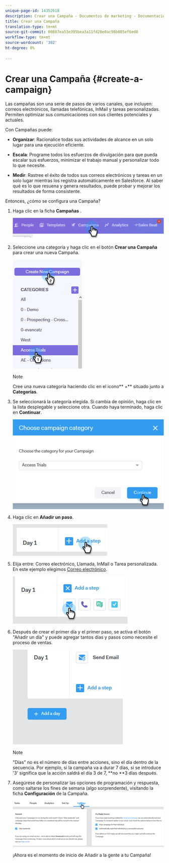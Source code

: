 ```yaml
---
unique-page-id: 14352618
description: Crear una Campaña - Documentos de marketing - Documentación del producto
title: Crear una Campaña
translation-type: tm+mt
source-git-commit: 00887ea53e395bea3a11fd28e0ac98b085ef6ed8
workflow-type: tm+mt
source-wordcount: '302'
ht-degree: 0%

---
```



# Crear una Campaña {#create-a-campaign}

Las campañas son una serie de pasos de varios canales, que incluyen: correos electrónicos, llamadas telefónicas, InMail y tareas personalizadas. Permiten optimizar sus comunicaciones con sus clientes potenciales y actuales.

Con Campañas puede:

* **Organizar**: Racionalice todas sus actividades de alcance en un solo lugar para una ejecución eficiente.

* **Escala**: Programe todos los esfuerzos de divulgación para que pueda escalar sus esfuerzos, minimizar el trabajo manual y personalizar todo lo que necesite.
* **Medir**: Rastree el éxito de todos sus correos electrónicos y tareas en un solo lugar mientras los registra automáticamente en Salesforce. Al saber qué es lo que resuena y genera resultados, puede probar y mejorar los resultados de forma consistente.

Entonces, ¿cómo se configura una Campaña?

1. Haga clic en la ficha **Campañas** .

   ![](assets/one-1.png)

1. Seleccione una categoría y haga clic en el botón **Crear una Campaña** para crear una nueva Campaña.

   ![](assets/two-1.png)

   >[!NOTE]
   >
   >Cree una nueva categoría haciendo clic en el icono** +** situado junto a **Categorías**.

1. Se seleccionará la categoría elegida. Si cambia de opinión, haga clic en la lista desplegable y seleccione otra. Cuando haya terminado, haga clic en **Continuar**.

   ![](assets/three-1.png)

1. Haga clic en **Añadir un paso**.

   ![](assets/four-1.png)

1. Elija entre: Correo electrónico, Llamada, InMail o Tarea personalizada. En este ejemplo elegimos [Correo electrónico](http://docs.marketo.com/display/DOCS/Campaign+Step+Types#CampaignStepTypes-Email).

   ![](assets/five-1.png)

1. Después de crear el primer día y el primer paso, se activa el botón &quot;Añadir un día&quot; y puede agregar tantos días y pasos como necesite el proceso de ventas.

   ![](assets/six.png)

   >[!NOTE]
   >
   >&quot;Días&quot; no es el número de días entre acciones, sino el día dentro de la secuencia. Por ejemplo, si la campaña va a durar 7 días, si se introduce &#39;3&#39; significa que la acción saldrá el día 3 de 7, **no **3 días después.

1. Asegúrese de personalizar las opciones de programación y respuesta, como saltarse los fines de semana (algo sorprendente), visitando la ficha **Configuración** de la Campaña.

   ![](assets/seven.png)

   ¡Ahora es el momento de inicio de Añadir a la gente a tu Campaña!

